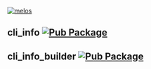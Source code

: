 [![melos](https://img.shields.io/badge/maintained%20with-melos-f700ff.svg?style=flat-square)](https://github.com/invertase/melos)

## cli_info [![Pub Package](https://img.shields.io/pub/v/cli_info.svg)](https://pub.dev/packages/cli_info)

## cli_info_builder [![Pub Package](https://img.shields.io/pub/v/cli_info_builder.svg)](https://pub.dev/packages/cli_info_builder)
